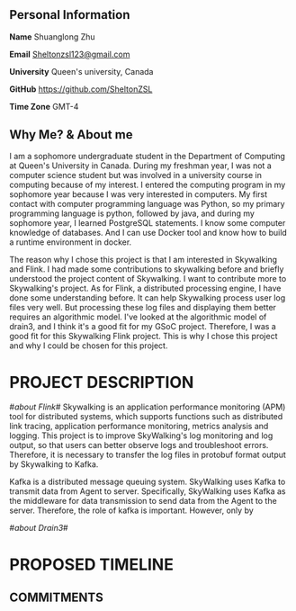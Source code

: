 # 

## Personal Information

**Name** Shuanglong Zhu

**Email** Sheltonzsl123@gmail.com

**University** Queen's university, Canada


**GitHub** https://github.com/SheltonZSL


**Time Zone** GMT-4

## Why Me? & About me

I am a sophomore undergraduate student in the Department of Computing at Queen's University in Canada. During my freshman year, I was not a computer science student but was involved in a university course in computing because of my interest. I entered the computing program in my sophomore year because I was very interested in computers. My first contact with computer programming language was Python, so my primary programming language is python, followed by java, and during my sophomore year, I learned PostgreSQL statements. I know some computer knowledge of databases. And I can use Docker tool and know how to build a runtime environment in docker.

The reason why I chose this project is that I am interested in Skywalking and Flink. I had made some contributions to skywalking before and briefly understood the project content of Skywalking. I want to contribute more to Skywalking's project. As for Flink, a distributed processing engine, I have done some understanding before. It can help Skywalking process user log files very well. But processing these log files and displaying them better requires an algorithmic model. I've looked at the algorithmic model of drain3, and I think it's a good fit for my GSoC project. Therefore, I was a good fit for this Skywalking Flink project. This is why I chose this project and why I could be chosen for this project.



# PROJECT DESCRIPTION

#*about Flink*#
Skywalking is an application performance monitoring (APM) tool for distributed systems, which supports functions such as distributed link tracing, application performance monitoring, metrics analysis and logging. This project is to improve SkyWalking's log monitoring and log output, so that users can better observe logs and troubleshoot errors. Therefore, it is necessary to transfer the log files in protobuf format output by Skywalking to Kafka.


Kafka is a distributed message queuing system. SkyWalking uses Kafka to transmit data from Agent to server. Specifically, SkyWalking uses Kafka as the middleware for data transmission to send data from the Agent to the server. Therefore, the role of kafka is important. However, only by

#*about Drain3*#

# PROPOSED TIMELINE

## COMMITMENTS
